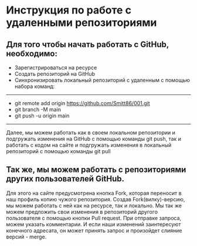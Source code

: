 # Инструкция по работе с удаленными репозиториями

## Для того чтобы начать работать с GitHub, необходимо:
* Зарегистрироваться на ресурсе
* Создать репозиторий на GitHub
* Синхронизировать локальный репозиторий с удаленным с помощью набора команд:
------------------------------
* git remote add origin https://github.com/Smitt86/001.git
* git branch -M main
* git push -u origin main
--------------------------
Далее, мы можем работать как в своем локальном репозитории и подгружать изменения на GitHub с помощью команды git push, так и работать с кодом на сайте и подгружать изменения в локальный репозиторий с помощью команды git pull

## Так же, мы можем работать с репозиториями других пользователей GitHub. 
Для этого на сайте предусмотрена кнопка Fork, которая переносит в наш профиль копию чужого репозитория. Создав Fork(вилку)-версию, мы можем работать с ней как на ресурсе, так и локально. 
Мы так же можем предложить свои изменения в репозиторий другого пользователя с помощью кнопки Pull request. При отправке запроса, можем указать комментарии. И если наши изменений заинтересуют конечного адресата, он может принять запрос и произойдет слияние версий - merge.